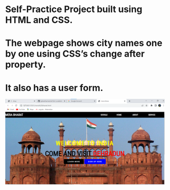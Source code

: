 # 	Self-Practice Project built using HTML and CSS. 
#	The webpage shows city names one by one using CSS’s change after property.
#	It also has a user form.

![alt](redfort.png)
